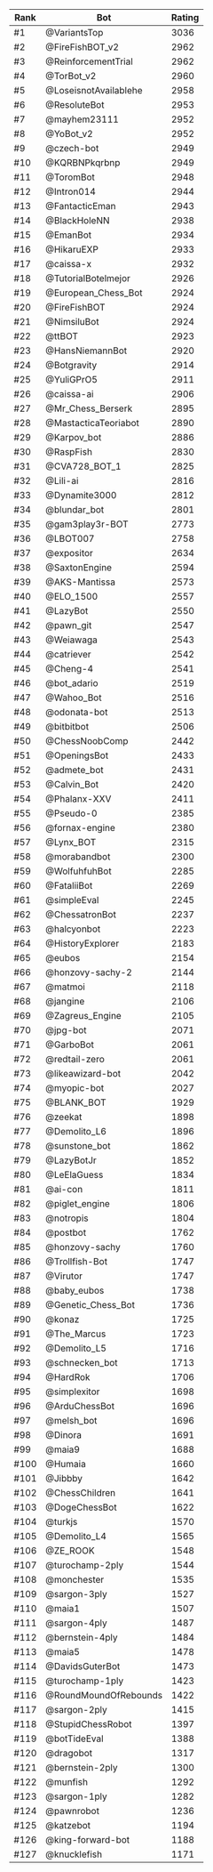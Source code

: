 Rank|Bot|Rating
---|---|---
#1|@VariantsTop|3036
#2|@FireFishBOT_v2|2962
#3|@ReinforcementTrial|2962
#4|@TorBot_v2|2960
#5|@LoseisnotAvailablehe|2958
#6|@ResoluteBot|2953
#7|@mayhem23111|2952
#8|@YoBot_v2|2952
#9|@czech-bot|2949
#10|@KQRBNPkqrbnp|2949
#11|@ToromBot|2948
#12|@Intron014|2944
#13|@FantacticEman|2943
#14|@BlackHoleNN|2938
#15|@EmanBot|2934
#16|@HikaruEXP|2933
#17|@caissa-x|2932
#18|@TutorialBotelmejor|2926
#19|@European_Chess_Bot|2924
#20|@FireFishBOT|2924
#21|@NimsiluBot|2924
#22|@ttBOT|2923
#23|@HansNiemannBot|2920
#24|@Botgravity|2914
#25|@YuliGPrO5|2911
#26|@caissa-ai|2906
#27|@Mr_Chess_Berserk|2895
#28|@MastacticaTeoriabot|2890
#29|@Karpov_bot|2886
#30|@RaspFish|2830
#31|@CVA728_BOT_1|2825
#32|@Lili-ai|2816
#33|@Dynamite3000|2812
#34|@blundar_bot|2801
#35|@gam3play3r-BOT|2773
#36|@LBOT007|2758
#37|@expositor|2634
#38|@SaxtonEngine|2594
#39|@AKS-Mantissa|2573
#40|@ELO_1500|2557
#41|@LazyBot|2550
#42|@pawn_git|2547
#43|@Weiawaga|2543
#44|@catriever|2542
#45|@Cheng-4|2541
#46|@bot_adario|2519
#47|@Wahoo_Bot|2516
#48|@odonata-bot|2513
#49|@bitbitbot|2506
#50|@ChessNoobComp|2442
#51|@OpeningsBot|2433
#52|@admete_bot|2431
#53|@Calvin_Bot|2420
#54|@Phalanx-XXV|2411
#55|@Pseudo-0|2385
#56|@fornax-engine|2380
#57|@Lynx_BOT|2315
#58|@morabandbot|2300
#59|@WolfuhfuhBot|2285
#60|@FataliiBot|2269
#61|@simpleEval|2245
#62|@ChessatronBot|2237
#63|@halcyonbot|2223
#64|@HistoryExplorer|2183
#65|@eubos|2154
#66|@honzovy-sachy-2|2144
#67|@matmoi|2118
#68|@jangine|2106
#69|@Zagreus_Engine|2105
#70|@jpg-bot|2071
#71|@GarboBot|2061
#72|@redtail-zero|2061
#73|@likeawizard-bot|2042
#74|@myopic-bot|2027
#75|@BLANK_BOT|1929
#76|@zeekat|1898
#77|@Demolito_L6|1896
#78|@sunstone_bot|1862
#79|@LazyBotJr|1852
#80|@LeElaGuess|1834
#81|@ai-con|1811
#82|@piglet_engine|1806
#83|@notropis|1804
#84|@postbot|1762
#85|@honzovy-sachy|1760
#86|@Trollfish-Bot|1747
#87|@Virutor|1747
#88|@baby_eubos|1738
#89|@Genetic_Chess_Bot|1736
#90|@konaz|1725
#91|@The_Marcus|1723
#92|@Demolito_L5|1716
#93|@schnecken_bot|1713
#94|@HardRok|1706
#95|@simplexitor|1698
#96|@ArduChessBot|1696
#97|@melsh_bot|1696
#98|@Dinora|1691
#99|@maia9|1688
#100|@Humaia|1660
#101|@Jibbby|1642
#102|@ChessChildren|1641
#103|@DogeChessBot|1622
#104|@turkjs|1570
#105|@Demolito_L4|1565
#106|@ZE_ROOK|1548
#107|@turochamp-2ply|1544
#108|@monchester|1535
#109|@sargon-3ply|1527
#110|@maia1|1507
#111|@sargon-4ply|1487
#112|@bernstein-4ply|1484
#113|@maia5|1478
#114|@DavidsGuterBot|1473
#115|@turochamp-1ply|1423
#116|@RoundMoundOfRebounds|1422
#117|@sargon-2ply|1415
#118|@StupidChessRobot|1397
#119|@botTideEval|1388
#120|@dragobot|1317
#121|@bernstein-2ply|1300
#122|@munfish|1292
#123|@sargon-1ply|1282
#124|@pawnrobot|1236
#125|@katzebot|1194
#126|@king-forward-bot|1188
#127|@knucklefish|1171
